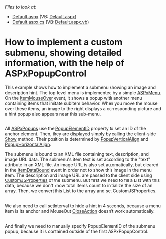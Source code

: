 <!-- default file list -->
*Files to look at*:

* [Default.aspx](./CS/Default.aspx) (VB: [Default.aspx](./VB/Default.aspx))
* [Default.aspx.cs](./CS/Default.aspx.cs) (VB: [Default.aspx.vb](./VB/Default.aspx.vb))
<!-- default file list end -->
# How to implement a custom submenu, showing detailed information, with the help of ASPxPopupControl


<p>This example shows how to implement a submenu showing an image and description hint. The top-level menu is implemented by a simple <a href="http://documentation.devexpress.com/#AspNet/clsDevExpressWebASPxMenuASPxMenutopic"><u>ASPxMenu</u></a>. On the <a href="http://help.devexpress.com/#AspNet/DevExpressWebASPxMenuScriptsASPxClientMenuBase_ItemMouseOvertopic"><u>ItemMouseOver</u></a> event, it shows a popup with another menu containing items that imitate subitem behavior. When you move the mouse over these items, an image to the right displays a corresponding picture and a hint popup also appears near this sub-menu.</p><p><br />
All <a href="http://documentation.devexpress.com/#AspNet/clsDevExpressWebASPxPopupControlASPxPopupControltopic"><u>ASPxPopups</u></a> use the <a href="http://documentation.devexpress.com/#AspNet/DevExpressWebASPxPopupControlASPxPopupControl_PopupElementIDtopic"><u>PopupElementID</u></a> property to set an ID of the anchor element. Then, they are displayed simply by calling the client-side <a href="http://documentation.devexpress.com/#AspNet/DevExpressWebASPxPopupControlScriptsASPxClientPopupControlBase_Showtopic"><u>Show</u></a> method. Their position is determined by <a href="http://documentation.devexpress.com/#AspNet/DevExpressWebASPxPopupControlASPxPopupControl_PopupVerticalAligntopic"><u>PopupVerticalAlign</u></a> and <a href="http://documentation.devexpress.com/#AspNet/DevExpressWebASPxPopupControlASPxPopupControl_PopupHorizontalAligntopic"><u>PopupHorizontalAlign</u></a>.</p><p>The submenu is bound to an XML file containing text, description, and image URL data. The submenu's item text is set according to the "text" attribute in an XML file. An image URL is also set automatically, but cleared in the <a href="http://documentation.devexpress.com/#AspNet/DevExpressWebASPxMenuASPxMenuBase_ItemDataBoundtopic"><u>ItemDataBound</u></a> event in order not to show this image in the menu item. The description and image URL are passed to the client side using <a href="http://documentation.devexpress.com/#AspNet/DevExpressWebASPxMenuASPxMenuBase_JSPropertiestopic"><u>CustomJSProperties</u></a> of the submenu. But first we need to fill a List with this data, because we don't know total items count to initialize the size of an array. Then, we convert this List to the array and set CustomJSProperties.</p><p><br />
We also need to call setInterval to hide a hint in 4 seconds, because a menu item is its anchor and MouseOut <a href="http://documentation.devexpress.com/#AspNet/DevExpressWebASPxPopupControlASPxPopupControl_CloseActiontopic"><u>CloseAction</u></a> doesn't work automatically.</p><p><br />
And finally we need to manually specify PopupElementID of the submenu popup, because it is contained outside of the first ASPxPopupControl.</p>

<br/>


